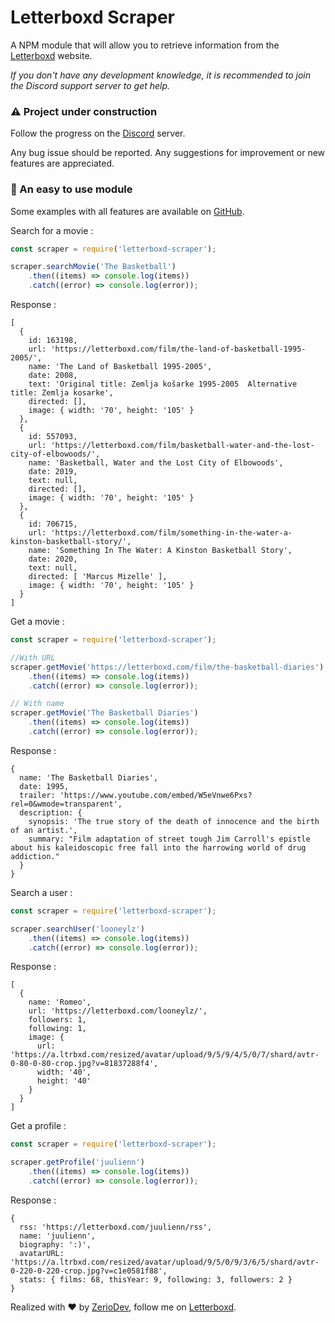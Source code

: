 # Letterboxd Scraper

A NPM module that will allow you to retrieve information from the [Letterboxd](https://letterboxd.com) website.

*If you don't have any development knowledge, it is recommended to join the Discord support server to get help.*

### ⚠️ Project under construction

Follow the progress on the [Discord](https://discord.gg/5cGSYV8ZZj) server.

Any bug issue should be reported. Any suggestions for improvement or new features are appreciated.

### 🧩 An easy to use module

Some examples with all features are available on [GitHub](https://github.com/ZerioDev/Letterboxd-scraper/tree/main/test).

Search for a movie :

```js
const scraper = require('letterboxd-scraper');

scraper.searchMovie('The Basketball')
    .then((items) => console.log(items))
    .catch((error) => console.log(error));
```

Response :

```
[
  {
    id: 163198,
    url: 'https://letterboxd.com/film/the-land-of-basketball-1995-2005/',
    name: 'The Land of Basketball 1995-2005',
    date: 2008,
    text: 'Original title: Zemlja košarke 1995-2005  Alternative title: Zemlja kosarke',
    directed: [],
    image: { width: '70', height: '105' }
  },
  {
    id: 557093,
    url: 'https://letterboxd.com/film/basketball-water-and-the-lost-city-of-elbowoods/',
    name: 'Basketball, Water and the Lost City of Elbowoods',
    date: 2019,
    text: null,
    directed: [],
    image: { width: '70', height: '105' }
  },
  {
    id: 706715,
    url: 'https://letterboxd.com/film/something-in-the-water-a-kinston-basketball-story/',
    name: 'Something In The Water: A Kinston Basketball Story',
    date: 2020,
    text: null,
    directed: [ 'Marcus Mizelle' ],
    image: { width: '70', height: '105' }
  }
]
```

Get a movie :

```js
const scraper = require('letterboxd-scraper');

//With URL
scraper.getMovie('https://letterboxd.com/film/the-basketball-diaries')
    .then((items) => console.log(items))
    .catch((error) => console.log(error));

// With name
scraper.getMovie('The Basketball Diaries')
    .then((items) => console.log(items))
    .catch((error) => console.log(error));
```

Response :

```
{
  name: 'The Basketball Diaries',
  date: 1995,
  trailer: 'https://www.youtube.com/embed/W5eVnwe6Pxs?rel=0&wmode=transparent',
  description: {
    synopsis: 'The true story of the death of innocence and the birth of an artist.',
    summary: "Film adaptation of street tough Jim Carroll's epistle about his kaleidoscopic free fall into the harrowing world of drug addiction."
  }
}
```

Search a user :

```js
const scraper = require('letterboxd-scraper');

scraper.searchUser('looneylz')
    .then((items) => console.log(items))
    .catch((error) => console.log(error));
```

Response :

```
[
  {
    name: 'Romeo',
    url: 'https://letterboxd.com/looneylz/',
    followers: 1,
    following: 1,
    image: {
      url: 'https://a.ltrbxd.com/resized/avatar/upload/9/5/9/4/5/0/7/shard/avtr-0-80-0-80-crop.jpg?v=81837288f4',
      width: '40',
      height: '40'
    }
  }
]
```

Get a profile :

```js
const scraper = require('letterboxd-scraper');

scraper.getProfile('juulienn')
    .then((items) => console.log(items))
    .catch((error) => console.log(error));
```

Response :

```
{
  rss: 'https://letterboxd.com/juulienn/rss',
  name: 'juulienn',
  biography: ':)',
  avatarURL: 'https://a.ltrbxd.com/resized/avatar/upload/9/5/0/9/3/6/5/shard/avtr-0-220-0-220-crop.jpg?v=c1e0581f88',
  stats: { films: 68, thisYear: 9, following: 3, followers: 2 }
}
```

Realized with ❤️ by [ZerioDev](https://github.com/ZerioDev), follow me on [Letterboxd](https://letterboxd.com/juulienn).